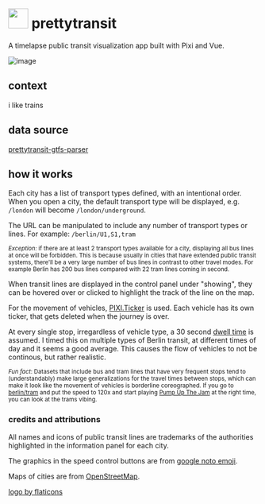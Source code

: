 # <img height="40px" src="https://prettytransit.com/icon.png"> prettytransit

A timelapse public transit visualization app built with Pixi and Vue.

<img alt="image" src="https://github.com/zorapeteri/prettytransit/assets/52820291/33a5ca6a-78c7-4aed-9c18-f78216fda795">



## context

i like trains

## data source

[prettytransit-gtfs-parser](https://github.com/zorapeteri/prettytransit-gtfs-parser)

## how it works

Each city has a list of transport types defined, with an intentional order. When you open a city, the default transport type will be displayed, e.g. `/london` will become `/london/underground`.

The URL can be manipulated to include any number of transport types or lines.
For example: `/berlin/U1,S1,tram`

<small>_Exception:_ if there are at least 2 transport types available for a city, displaying all bus lines at once will be forbidden. This is because usually in cities that have extended public transit systems, there'll be a very large number of bus lines in contrast to other travel modes. For example Berlin has 200 bus lines compared with 22 tram lines coming in second.</small>

When transit lines are displayed in the control panel under "showing", they can be hovered over or clicked to highlight the track of the line on the map.

For the movement of vehicles, [PIXI.Ticker](https://pixijs.download/dev/docs/PIXI.Ticker.html) is used. Each vehicle has its own ticker, that gets deleted when the journey is over.

At every single stop, irregardless of vehicle type, a 30 second [dwell time](<https://en.wikipedia.org/wiki/Dwell_time_(transportation)>) is assumed. I timed this on multiple types of Berlin transit, at different times of day and it seems a good average. This causes the flow of vehicles to not be continous, but rather realistic.

<small>_Fun fact_: Datasets that include bus and tram lines that have very frequent stops tend to (understandably) make large generalizations for the travel times between stops, which can make it look like the movement of vehicles is borderline coreographed. If you go to [berlin/tram](https://prettytransit.com/berlin/tram) and put the speed to 120x and start playing [Pump Up The Jam](https://open.spotify.com/track/21qnJAMtzC6S5SESuqQLEK?si=31bc47663e1e41b2) at the right time, you can look at the trams vibing.</small>

### credits and attributions

All names and icons of public transit lines are trademarks of the authorities highlighted in the information panel for each city.

The graphics in the speed control buttons are from [google noto emoji](https://github.com/googlefonts/noto-emoji).

Maps of cities are from [OpenStreetMap](https://www.openstreetmap.org/).

<a href="https://www.flaticon.com/free-icons/train" title="logo by smashicons / flaticons">logo by flaticons</a>
